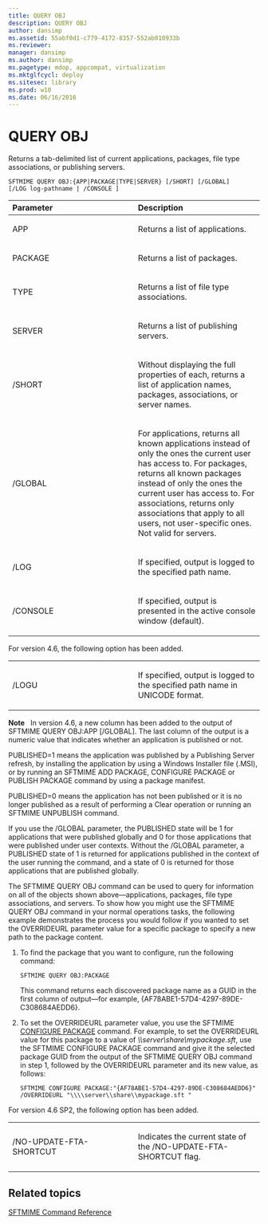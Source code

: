 ```yaml
---
title: QUERY OBJ
description: QUERY OBJ
author: dansimp
ms.assetid: 55abf0d1-c779-4172-8357-552ab010933b
ms.reviewer: 
manager: dansimp
ms.author: dansimp
ms.pagetype: mdop, appcompat, virtualization
ms.mktglfcycl: deploy
ms.sitesec: library
ms.prod: w10
ms.date: 06/16/2016
---
```



# QUERY OBJ


Returns a tab-delimited list of current applications, packages, file type associations, or publishing servers.

`SFTMIME QUERY OBJ:{APP|PACKAGE|TYPE|SERVER} [/SHORT] [/GLOBAL]                 [/LOG log-pathname | /CONSOLE ]`

<table>
<colgroup>
<col width="50%" />
<col width="50%" />
</colgroup>
<thead>
<tr class="header">
<th align="left">Parameter</th>
<th align="left">Description</th>
</tr>
</thead>
<tbody>
<tr class="odd">
<td align="left"><p>APP</p></td>
<td align="left"><p>Returns a list of applications.</p></td>
</tr>
<tr class="even">
<td align="left"><p>PACKAGE</p></td>
<td align="left"><p>Returns a list of packages.</p></td>
</tr>
<tr class="odd">
<td align="left"><p>TYPE</p></td>
<td align="left"><p>Returns a list of file type associations.</p></td>
</tr>
<tr class="even">
<td align="left"><p>SERVER</p></td>
<td align="left"><p>Returns a list of publishing servers.</p></td>
</tr>
<tr class="odd">
<td align="left"><p>/SHORT</p></td>
<td align="left"><p>Without displaying the full properties of each, returns a list of application names, packages, associations, or server names.</p></td>
</tr>
<tr class="even">
<td align="left"><p>/GLOBAL</p></td>
<td align="left"><p>For applications, returns all known applications instead of only the ones the current user has access to. For packages, returns all known packages instead of only the ones the current user has access to. For associations, returns only associations that apply to all users, not user-specific ones. Not valid for servers.</p></td>
</tr>
<tr class="odd">
<td align="left"><p>/LOG</p></td>
<td align="left"><p>If specified, output is logged to the specified path name.</p></td>
</tr>
<tr class="even">
<td align="left"><p>/CONSOLE</p></td>
<td align="left"><p>If specified, output is presented in the active console window (default).</p></td>
</tr>
</tbody>
</table>

 

For version 4.6, the following option has been added.

<table>
<colgroup>
<col width="50%" />
<col width="50%" />
</colgroup>
<tbody>
<tr class="odd">
<td align="left"><p>/LOGU</p></td>
<td align="left"><p>If specified, output is logged to the specified path name in UNICODE format.</p></td>
</tr>
</tbody>
</table>

 

**Note**  
In version 4.6, a new column has been added to the output of SFTMIME QUERY OBJ:APP \[/GLOBAL\]. The last column of the output is a numeric value that indicates whether an application is published or not.

PUBLISHED=1 means the application was published by a Publishing Server refresh, by installing the application by using a Windows Installer file (.MSI), or by running an SFTMIME ADD PACKAGE, CONFIGURE PACKAGE or PUBLISH PACKAGE command by using a package manifest.

PUBLISHED=0 means the application has not been published or it is no longer published as a result of performing a Clear operation or running an SFTMIME UNPUBLISH command.

If you use the /GLOBAL parameter, the PUBLISHED state will be 1 for applications that were published globally and 0 for those applications that were published under user contexts. Without the /GLOBAL parameter, a PUBLISHED state of 1 is returned for applications published in the context of the user running the command, and a state of 0 is returned for those applications that are published globally.

 

The SFTMIME QUERY OBJ command can be used to query for information on all of the objects shown above—applications, packages, file type associations, and servers. To show how you might use the SFTMIME QUERY OBJ command in your normal operations tasks, the following example demonstrates the process you would follow if you wanted to set the OVERRIDEURL parameter value for a specific package to specify a new path to the package content. 

1.  To find the package that you want to configure, run the following command:

    `SFTMIME QUERY OBJ:PACKAGE`

    This command returns each discovered package name as a GUID in the first column of output—for example, {AF78ABE1-57D4-4297-89DE-C308684AEDD6}.

2.  To set the OVERRIDEURL parameter value, you use the SFTMIME [CONFIGURE PACKAGE](configure-package.md) command. For example, to set the OVERRIDEURL value for this package to a value of *\\\\server\\share\\mypackage.sft*, use the SFTMIME CONFIGURE PACKAGE command and give it the selected package GUID from the output of the SFTMIME QUERY OBJ command in step 1, followed by the OVERRIDEURL parameter and its new value, as follows:

    `SFTMIME CONFIGURE PACKAGE:"{AF78ABE1-57D4-4297-89DE-C308684AEDD6}" /OVERRIDEURL "\\\\server\\share\\mypackage.sft "`

For version 4.6 SP2, the following option has been added.

<table>
<colgroup>
<col width="50%" />
<col width="50%" />
</colgroup>
<tbody>
<tr class="odd">
<td align="left"><p>/NO-UPDATE-FTA-SHORTCUT</p></td>
<td align="left"><p>Indicates the current state of the /NO-UPDATE-FTA-SHORTCUT flag.</p></td>
</tr>
</tbody>
</table>

 

## Related topics


[SFTMIME Command Reference](sftmime--command-reference.md)

 

 





